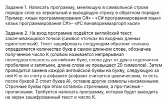 Задание 1.
Написать программу, меняющую в символьной строке порядок слов на зеркальный и выводящую строку в обратном порядке.
Пример: 
«язык программирования C#» - «C# программирования язык»
«язык программирования C#»- «#C яинавориммаргорп кызя»

Задание 2.
На вход программе подаётся английский текст, заканчивающийся точкой (символ «точка» во входных данных единственный). Текст зашифровать следующим образом: сначала определяется количество букв в самом длинном слове, обозначив полученное число К (словом называется непрерывная последовательность английских букв, слова друг от друга отделяются пробелами и запятыми, длина слова не превышает 20 символов). Затем проводится замена каждой английской буквы на букву, следующую за ней К-ю по счету в алфавите (алфавит считается циклическим, то есть после буквой Z стоит буква А), оставив другие символы неизменными. Строчные буквы при этом остались строчными, а про-писные - прописными. Требуется написать программу, которая будет выводить на экран зашифрованный текст и число К.

